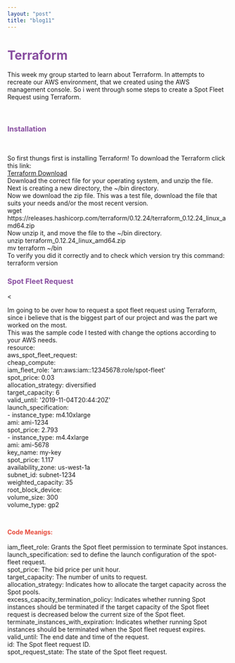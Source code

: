 ```yaml
---
layout: "post"
title: "blog11"
---
```


<h1><div style="color:#884EA0;font-weight:bold">Terraform</div></h1>

<p>
This week my group started to learn about Terraform. In attempts to recreate our AWS environment, that we created using the AWS management console. So i went through some steps to create a Spot Fleet Request using Terraform.
</p>
<br>
<h3 style="color:#884EA0;font-weight:bold">Installation</h3>
<br>
<p>
So first thungs first is installing Terraform! To download the Terraform click this link: <br>
<a href="https://www.terraform.io/downloads.html">Terraform Download</a><br>
Download the correct file for your operating system, and unzip the file.<br>
Next is creating a new directory, the ~/bin directory.<br>
Now we download the zip file. This was a test file, download the file that suits your needs and/or the most recent version.<br> 
wget https://releases.hashicorp.com/terraform/0.12.24/terraform_0.12.24_linux_amd64.zip<br>
Now unzip it, and move the file to the ~/bin directory.<br>
unzip terraform_0.12.24_linux_amd64.zip<br>
mv terraform ~/bin<br>
To verify you did it correctly and to check which version try this command:<br>
terraform version<br>
</p>
<h3 style="color:#884EA0;font-weight:bold">Spot Fleet Request</h3><
<p>
Im going to be over how to request a spot fleet request using Terraform, since i believe that is the biggest part of our project and was the part we worked on the most. <br> 
This was the sample code I tested with change the options according to your AWS needs.<br>
resource:<br>
  aws_spot_fleet_request:<br>
    cheap_compute:<br>
      iam_fleet_role: 'arn:aws:iam::12345678:role/spot-fleet'<br>
      spot_price: 0.03<br>
      allocation_strategy: diversified<br>
      target_capacity: 6<br>
      valid_until: '2019-11-04T20:44:20Z'<br>
      launch_specification:<br>
        -
          instance_type: m4.10xlarge<br>
          ami: ami-1234<br>
          spot_price: 2.793<br>
        -
          instance_type: m4.4xlarge<br>
          ami: ami-5678<br>
          key_name: my-key<br>
          spot_price: 1.117<br>
          availability_zone: us-west-1a<br>
          subnet_id: subnet-1234<br>
          weighted_capacity: 35<br>
          root_block_device:<br>
            volume_size: 300<br>
            volume_type: gp2<br>          
</p>
<br>
<p>
<div style="color:#E74C3C;font-weight:bold">Code Meanigs:</div><br>
iam_fleet_role: Grants the Spot fleet permission to terminate Spot instances. <br>
launch_specification: sed to define the launch configuration of the spot-fleet request.<br>
spot_price: The bid price per unit hour.<br>
target_capacity: The number of units to request.<br>
allocation_strategy: Indicates how to allocate the target capacity across the Spot pools.<br>
excess_capacity_termination_policy:  Indicates whether running Spot instances should be terminated if the target capacity of the Spot fleet request is decreased below the current size of the Spot fleet.<br>
terminate_instances_with_expiration: Indicates whether running Spot instances should be terminated when the Spot fleet request expires.<br>
valid_until: The end date and time of the request.<br>
id: The Spot fleet request ID.<br>
spot_request_state: The state of the Spot fleet request.<br>
</p>

